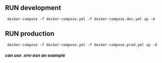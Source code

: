 ## RUN development
     docker-compose -f docker-compose.yml -f docker-compose.dev.yml up -d
## RUN production
     docker-compose -f docker-compose.yml -f docker-compose.prod.yml up -d

##### *can use .env asn an example*

